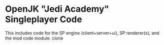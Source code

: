 # OpenJK "Jedi Academy" Singleplayer Code #

This includes code for the SP engine (client+server+ui), SP renderer(s), and the mod code module.
clone